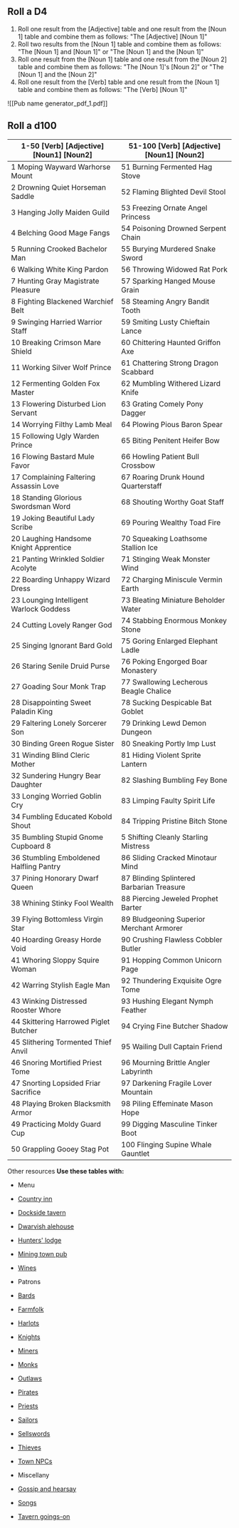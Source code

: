 ## Roll a D4
1. Roll one result from the [Adjective] table and one result from the [Noun 1] table and combine them as follows: "The [Adjective] [Noun 1]"
2. Roll two results from the [Noun 1] table and combine them as follows: "The [Noun 1] and [Noun 1]" or "The [Noun 1] and the [Noun 1]"
3. Roll one result from the [Noun 1] table and one result from the [Noun 2] table and combine them as follows: "The [Noun 1]'s [Noun 2]" or "The [Noun 1] and the [Noun 2]"
4. Roll one result from the [Verb] table and one result from the [Noun 1] table and combine them as follows: "The [Verb] [Noun 1]"

![[Pub name generator_pdf_1.pdf]]

## Roll a d100
| 1-50 [Verb] [Adjective] [Noun1] [Noun2] | 51-100 [Verb] [Adjective] [Noun1] [Noun2] |
| --------------------------------------- | ----------------------------------------- |
| 1 Moping Wayward Warhorse Mount         | 51 Burning Fermented Hag Stove            |
| 2 Drowning Quiet Horseman Saddle        | 52 Flaming Blighted Devil Stool           |
| 3 Hanging Jolly Maiden Guild            | 53 Freezing Ornate Angel Princess         |
| 4 Belching Good Mage Fangs              | 54 Poisoning Drowned Serpent Chain        |
| 5 Running Crooked Bachelor Man          | 55 Burying Murdered Snake Sword           |
| 6 Walking White King Pardon             | 56 Throwing Widowed Rat Pork              |
| 7 Hunting Gray Magistrate Pleasure      | 57 Sparking Hanged Mouse Grain            |
| 8 Fighting Blackened Warchief Belt      | 58 Steaming Angry Bandit Tooth            |
| 9 Swinging Harried Warrior Staff        | 59 Smiting Lusty Chieftain Lance          |
| 10 Breaking Crimson Mare Shield         | 60 Chittering Haunted Griffon Axe         |
| 11 Working Silver Wolf Prince           | 61 Chattering Strong Dragon Scabbard      |
| 12 Fermenting Golden Fox Master         | 62 Mumbling Withered Lizard Knife         |
| 13 Flowering Disturbed Lion Servant     | 63 Grating Comely Pony Dagger             |
| 14 Worrying Filthy Lamb Meal            | 64 Plowing Pious Baron Spear              |
| 15 Following Ugly Warden Prince         | 65 Biting Penitent Heifer Bow             |
| 16 Flowing Bastard Mule Favor           | 66 Howling Patient Bull Crossbow          |
| 17 Complaining Faltering Assassin Love  | 67 Roaring Drunk Hound Quarterstaff       |
| 18 Standing Glorious Swordsman Word     | 68 Shouting Worthy Goat Staff             |
| 19 Joking Beautiful Lady Scribe         | 69 Pouring Wealthy Toad Fire              |
| 20 Laughing Handsome Knight Apprentice  | 70 Squeaking Loathsome Stallion Ice       |
| 21 Panting Wrinkled Soldier Acolyte     | 71 Stinging Weak Monster Wind             |
| 22 Boarding Unhappy Wizard Dress        | 72 Charging Miniscule Vermin Earth        |
| 23 Lounging Intelligent Warlock Goddess | 73 Bleating Miniature Beholder Water      |
| 24 Cutting Lovely Ranger God            | 74 Stabbing Enormous Monkey Stone         |
| 25 Singing Ignorant Bard Gold           | 75 Goring Enlarged Elephant Ladle         |
| 26 Staring Senile Druid Purse           | 76 Poking Engorged Boar Monastery         |
| 27 Goading Sour Monk Trap               | 77 Swallowing Lecherous Beagle Chalice    |
| 28 Disappointing Sweet Paladin King     | 78 Sucking Despicable Bat Goblet          |
| 29 Faltering Lonely Sorcerer Son        | 79 Drinking Lewd Demon Dungeon            |
| 30 Binding Green Rogue Sister           | 80 Sneaking Portly Imp Lust               |
| 31 Winding Blind Cleric Mother          | 81 Hiding Violent Sprite Lantern          |
| 32 Sundering Hungry Bear Daughter       | 82 Slashing Bumbling Fey Bone             |
| 33 Longing Worried Goblin Cry           | 83 Limping Faulty Spirit Life             |
| 34 Fumbling Educated Kobold Shout       | 84 Tripping Pristine Bitch Stone          |
| 35 Bumbling Stupid Gnome Cupboard 8     | 5 Shifting Cleanly Starling Mistress      |
| 36 Stumbling Emboldened Halfling Pantry | 86 Sliding Cracked Minotaur Mind          |
| 37 Pining Honorary Dwarf Queen          | 87 Blinding Splintered Barbarian Treasure |
| 38 Whining Stinky Fool Wealth           | 88 Piercing Jeweled Prophet Barter        |
| 39 Flying Bottomless Virgin Star        | 89 Bludgeoning Superior Merchant Armorer  |
| 40 Hoarding Greasy Horde Void           | 90 Crushing Flawless Cobbler Butler       |
| 41 Whoring Sloppy Squire Woman          | 91 Hopping Common Unicorn Page            |
| 42 Warring Stylish Eagle Man            | 92 Thundering Exquisite Ogre Tome         |
| 43 Winking Distressed Rooster Whore     | 93 Hushing Elegant Nymph Feather          |
| 44 Skittering Harrowed Piglet Butcher   | 94 Crying Fine Butcher Shadow             |
| 45 Slithering Tormented Thief Anvil     | 95 Wailing Dull Captain Friend            |
| 46 Snoring Mortified Priest Tome        | 96 Mourning Brittle Angler Labyrinth      |
| 47 Snorting Lopsided Friar Sacrifice    | 97 Darkening Fragile Lover Mountain       |
| 48 Playing Broken Blacksmith Armor      | 98 Piling Effeminate Mason Hope           |
| 49 Practicing Moldy Guard Cup           | 99 Digging Masculine Tinker Boot          |
| 50 Grappling Gooey Stag Pot             | 100 Flinging Supine Whale Gauntlet        |

Other resources
**Use these tables with:**

-   Menu
    
-   [Country inn](https://redd.it/4dv7i9)
    
-   [Dockside tavern](https://redd.it/4dv87r)
    
-   [Dwarvish alehouse](https://redd.it/4dmepa)
    
-   [Hunters' lodge](https://redd.it/4dx2z9)
    
-   [Mining town pub](https://redd.it/4dx43x)
    
-   [Wines](https://redd.it/4cx75p)
    
-   Patrons
    
-   [Bards](https://redd.it/46ma8g)
    
-   [Farmfolk](https://redd.it/3xys3d)
    
-   [Harlots](https://redd.it/43wnpg)
    
-   [Knights](https://redd.it/3tkfho)
    
-   [Miners](https://redd.it/43vqqs)
    
-   [Monks](https://redd.it/3xq9nd)
    
-   [Outlaws](https://redd.it/3t2qzc)
    
-   [Pirates](https://redd.it/3t5sik)
    
-   [Priests](https://redd.it/3whlp0)
    
-   [Sailors](https://redd.it/497u5a)
    
-   [Sellswords](https://redd.it/41bq04)
    
-   [Thieves](https://redd.it/4034w3)
    
-   [Town NPCs](https://redd.it/3sj9ub)
    
-   Miscellany
    
-   [Gossip and hearsay](https://redd.it/48spuq)
    
-   [Songs](https://redd.it/46m9xc)
    
-   [Tavern goings-on](https://redd.it/435mxf)